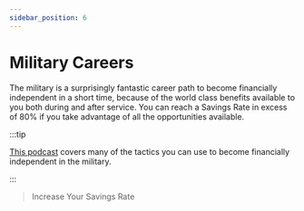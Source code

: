 ```yaml
---
sidebar_position: 6
---
```


# Military Careers

The military is a surprisingly fantastic career path to become financially independent in a short time, because of the world class benefits available to you both during and after service. You can reach a Savings Rate in excess of 80% if you take advantage of all the opportunities available.

:::tip

[This podcast](https://themilitarywallet.com/financial-independence-early-retirement-military-salary/) covers many of the tactics you can use to become financially independent in the military.

:::

>Increase Your Savings Rate